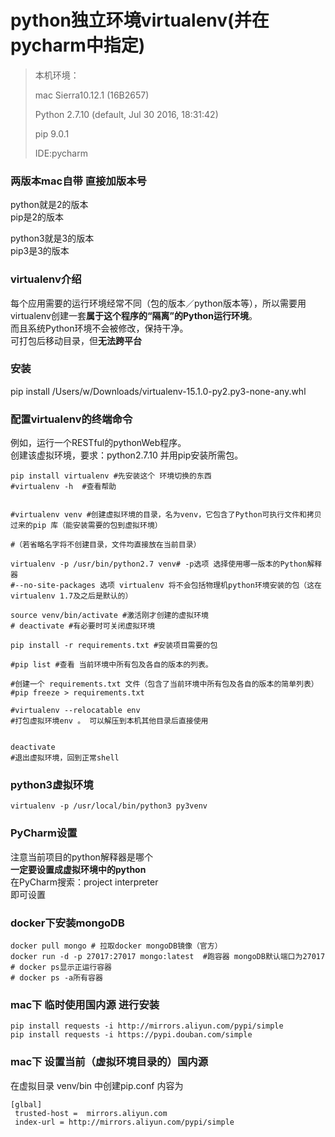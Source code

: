 # python独立环境virtualenv\(并在pycharm中指定\)

> 本机环境：
>
> mac Sierra10.12.1 \(16B2657\)
>
> Python 2.7.10 \(default, Jul 30 2016, 18:31:42\)
>
> pip 9.0.1
>
> IDE:pycharm

### 两版本mac自带 直接加版本号

python就是2的版本  
 pip是2的版本

python3就是3的版本  
 pip3是3的版本

### virtualenv介绍

每个应用需要的运行环境经常不同（包的版本／python版本等），所以需要用virtualenv创建一套**属于这个程序的“隔离”的Python运行环境**。  
 而且系统Python环境不会被修改，保持干净。  
 可打包后移动目录，但**无法跨平台**

### 安装

pip install /Users/w/Downloads/virtualenv-15.1.0-py2.py3-none-any.whl

### 配置virtualenv的终端命令

例如，运行一个RESTful的pythonWeb程序。  
 创建该虚拟环境，要求：python2.7.10 并用pip安装所需包。

```
pip install virtualenv #先安装这个 环境切换的东西
#virtualenv -h  #查看帮助


#virtualenv venv #创建虚拟环境的目录，名为venv，它包含了Python可执行文件和拷贝过来的pip 库（能安装需要的包到虚拟环境）

#（若省略名字将不创建目录，文件均直接放在当前目录）

virtualenv -p /usr/bin/python2.7 venv# -p选项 选择使用哪一版本的Python解释器
#--no-site-packages 选项 virtualenv 将不会包括物理机python环境安装的包（这在 virtualenv 1.7及之后是默认的）

source venv/bin/activate #激活刚才创建的虚拟环境
# deactivate #有必要时可关闭虚拟环境

pip install -r requirements.txt #安装项目需要的包

#pip list #查看 当前环境中所有包及各自的版本的列表。

#创建一个 requirements.txt 文件（包含了当前环境中所有包及各自的版本的简单列表）
#pip freeze > requirements.txt

#virtualenv --relocatable env
#打包虚拟环境env 。 可以解压到本机其他目录后直接使用


deactivate
#退出虚拟环境，回到正常shell
```

### python3虚拟环境

```
virtualenv -p /usr/local/bin/python3 py3venv
```

### PyCharm设置

注意当前项目的python解释器是哪个  
**一定要设置成虚拟环境中的python**  
在PyCharm搜索：project interpreter  
即可设置

### docker下安装mongoDB

```
docker pull mongo # 拉取docker mongoDB镜像（官方）
docker run -d -p 27017:27017 mongo:latest  #跑容器 mongoDB默认端口为27017
# docker ps显示正运行容器
# docker ps -a所有容器
```

### mac下 临时使用国内源 进行安装

```
pip install requests -i http://mirrors.aliyun.com/pypi/simple
pip install requests -i https://pypi.douban.com/simple
```

### mac下 设置当前（虚拟环境目录的）国内源

在虚拟目录 venv/bin 中创建pip.conf 内容为

```
[glbal]
 trusted-host =  mirrors.aliyun.com
 index-url = http://mirrors.aliyun.com/pypi/simple
```



